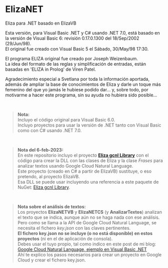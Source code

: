 # ElizaNET
Eliza para .NET basado en ElizaVB


Esta versión, para Visual Basic .NET y C# usando .NET 7.0, está basado en la versión de Visual Basic 6: revisión 0.17.0.1300 del 18/Sep/2002 (29/Jun/98).<br>
El original fue creado con Visual Basic 5 el Sábado, 30/May/98 17:30.<br>

El programa ELIZA original fue creado por Joseph Weizenbaum.<br>
La idea del formato de las reglas y simplificación de entradas, están basadas en 'ELIZA in Prolog' de Viren Patel.

Agradecimiento especial a Svetlana por toda la información aportada, además de ampliar la base de conocimientos de Eliza y darle un toque más femenino del que yo jamás le hubiese podido dar... y, sobre todo, por motivarme a hacer este programa, sin su ayuda no hubiera sido posible...

<br>

> **Nota:** <br>
> Incluyo el código original para Visual Basic 6.0. <br>
> Incluyo proyectos para usar la versión de .NET tanto con Visual Basic como con C# usando .NET 7.0.

<br>

> **Nota del 6-feb-2023:**<br>
> En este repositorio incluyo el proyecto [**Eliza gcnl Library**](https://github.com/elGuille-info/ElizaNET/tree/master/Eliza%20gcnl%20Library) con el código para crear la DLL con las clases de Eliza y la clase _Frases_ para analizar textos usando Google Cloud Natural Language.<br>
> Este proyecto (creado en C# a partir de ElizaVB) sustituye, o eso pretendo, al proyecto ElizaVB.<br>
> Esa DLL se puede usar incluyendo una referencia a este paquete de NuGet: [Eliza gcnl Library](https://www.nuget.org/packages/Eliza_gcnl_Library/).<br>

<br>

> **Nota sobre el análisis de textos:** <br>
> Los proyectos **ElizaNETVB** y **ElizaNETCS** (y **AnalizarTextos**) analizan el texto que se indica, aunque aún no se haga nada con ese análisis.<br>
> Pero como se llama a la API de Google Cloud Natural Language, se necesita el fichero _key.json_ con las claves pertinentes.<br>
> **El fichero key.json no se incluye (o no está disponible) en estos proyectos** (ni en el de aplicación de consola).<br>
> Debes usar el tuyo propio, tal como indico en este post de mi blog: [Google Cloud Natural Language, ejemplo en Visual Basic .NET](https://www.elguillemola.com/google-cloud-natural-language-ejemplo-en-visual-basic-net/)<br>
> Ahí te explico los pasos necesarios para crear un proyecto en Google Cloud y crear el fichero key.json.<br>

